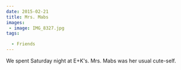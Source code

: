 ```yaml
---
date: 2015-02-21
title: Mrs. Mabs
images: 
 - image: IMG_8327.jpg
tags:

  - Friends
---
```

We spent Saturday night at E+K's. Mrs. Mabs was her usual cute-self. 